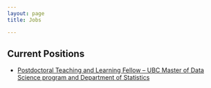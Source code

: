 ```yaml
---
layout: page
title: Jobs

---
```


## Current Positions
- [Postdoctoral Teaching and Learning Fellow – UBC Master of Data Science program and Department of Statistics](https://www.stat.ubc.ca/postdoctoral-teaching-and-learning-fellow-ubc-master-data-science-program-and-department-statistics)
